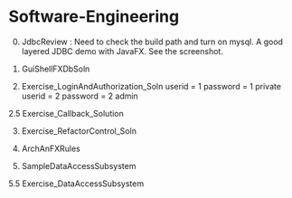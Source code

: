 # Software-Engineering

0. JdbcReview	: Need to check the build path and turn on mysql.   A good layered JDBC demo with JavaFX. See the screenshot.  

1. GuiShellFXDbSoln	

2. Exercise_LoginAndAuthorization_Soln
  userid = 1   password = 1  private
  userid = 2   password = 2  admin

2.5 Exercise_Callback_Solution	

3. Exercise_RefactorControl_Soln	

4. ArchAnFXRules

5. SampleDataAccessSubsystem		

5.5 Exercise_DataAccessSubsystem

